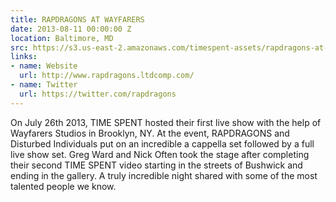```yaml
---
title: RAPDRAGONS AT WAYFARERS
date: 2013-08-11 00:00:00 Z
location: Baltimore, MD
src: https://s3.us-east-2.amazonaws.com/timespent-assets/rapdragons-at-wayfarers.mp4
links:
- name: Website
  url: http://www.rapdragons.ltdcomp.com/
- name: Twitter
  url: https://twitter.com/rapdragons
---
```


On July 26th 2013, TIME SPENT hosted their first live show with the help of Wayfarers Studios in Brooklyn, NY. At the event, RAPDRAGONS and Disturbed Individuals put on an incredible a cappella set followed by a full live show set. Greg Ward and Nick Often took the stage after completing their second TIME SPENT video starting in the streets of Bushwick and ending in the gallery. A truly incredible night shared with some of the most talented people we know.

